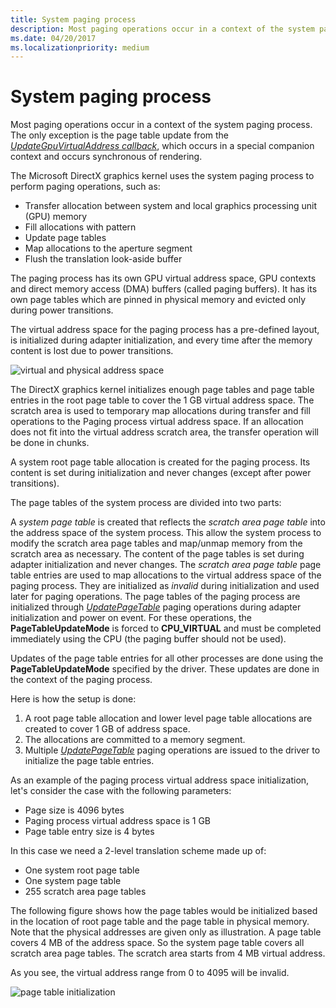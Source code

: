 ```yaml
---
title: System paging process
description: Most paging operations occur in a context of the system paging process. The only exception is the page table update from the UpdateGpuVirtualAddress callback, which occurs in a special companion context and occurs synchronous of rendering.
ms.date: 04/20/2017
ms.localizationpriority: medium
---
```


# System paging process


Most paging operations occur in a context of the system paging process. The only exception is the page table update from the [*UpdateGpuVirtualAddress callback*](/windows-hardware/drivers/ddi/d3dumddi/nc-d3dumddi-pfnd3dddi_updategpuvirtualaddresscb), which occurs in a special companion context and occurs synchronous of rendering.

The Microsoft DirectX graphics kernel uses the system paging process to perform paging operations, such as:

-   Transfer allocation between system and local graphics processing unit (GPU) memory
-   Fill allocations with pattern
-   Update page tables
-   Map allocations to the aperture segment
-   Flush the translation look-aside buffer

The paging process has its own GPU virtual address space, GPU contexts and direct memory access (DMA) buffers (called paging buffers). It has its own page tables which are pinned in physical memory and evicted only during power transitions.

The virtual address space for the paging process has a pre-defined layout, is initialized during adapter initialization, and every time after the memory content is lost due to power transitions.

![virtual and physical address space](images/system-paging-process.1.png)

The DirectX graphics kernel initializes enough page tables and page table entries in the root page table to cover the 1 GB virtual address space. The scratch area is used to temporary map allocations during transfer and fill operations to the Paging process virtual address space. If an allocation does not fit into the virtual address scratch area, the transfer operation will be done in chunks.

A system root page table allocation is created for the paging process. Its content is set during initialization and never changes (except after power transitions).

The page tables of the system process are divided into two parts:

A *system page table* is created that reflects the *scratch area page table* into the address space of the system process. This allow the system process to modify the scratch area page tables and map/unmap memory from the scratch area as necessary. The content of the page tables is set during adapter initialization and never changes.
The *scratch area page table* page table entries are used to map allocations to the virtual address space of the paging process. They are initialized as *invalid* during initialization and used later for paging operations.
The page tables of the paging process are initialized through [*UpdatePageTable*](./dxgkddiupdatepagetable.md) paging operations during adapter initialization and power on event. For these operations, the **PageTableUpdateMode** is forced to **CPU\_VIRTUAL** and must be completed immediately using the CPU (the paging buffer should not be used).

Updates of the page table entries for all other processes are done using the **PageTableUpdateMode** specified by the driver. These updates are done in the context of the paging process.

Here is how the setup is done:

1.  A root page table allocation and lower level page table allocations are created to cover 1 GB of address space.
2.  The allocations are committed to a memory segment.
3.  Multiple [*UpdatePageTable*](./dxgkddiupdatepagetable.md) paging operations are issued to the driver to initialize the page table entries.

As an example of the paging process virtual address space initialization, let's consider the case with the following parameters:

-   Page size is 4096 bytes
-   Paging process virtual address space is 1 GB
-   Page table entry size is 4 bytes

In this case we need a 2-level translation scheme made up of:

-   One system root page table
-   One system page table
-   255 scratch area page tables

The following figure shows how the page tables would be initialized based in the location of root page table and the page table in physical memory. Note that the physical addresses are given only as illustration.
A page table covers 4 MB of the address space. So the system page table covers all scratch area page tables. The scratch area starts from 4 MB virtual address.

As you see, the virtual address range from 0 to 4095 will be invalid.

![page table initialization](images/system-paging-process.2.png)

 


